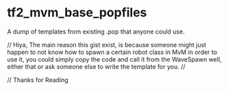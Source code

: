 # tf2_mvm_base_popfiles
A dump of templates from existing .pop that anyone could use.

//
Hiya, 
The main reason this gist exist, is because someone might just happen to not know how to spawn a certain robot class in MvM
in order to use it, you could simply copy the code and call it from the WaveSpawn
well, either that or ask someone else to write the template for you.
//

// Thanks for Reading
